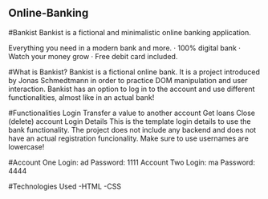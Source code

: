 ## Online-Banking



#Bankist
Bankist is a fictional and minimalistic online banking application.

Everything you need in a modern bank and more. · 100% digital bank · Watch your money grow · Free debit card included.

#What is Bankist?
Bankist is a fictional online bank. It is a project introduced by Jonas Schmedtmann in order to practice DOM manipulation and user interaction. Bankist has an option to log in to the account and use different functionalities, almost like in an actual bank!

#Functionalities
Login
Transfer a value to another account
Get loans
Close (delete) account
Login Details
This is the template login details to use the bank functionality. The project does not include any backend and does not have an actual registration funcionality. Make sure to use usernames are lowercase!

#Account One
Login: ad
Password: 1111
Account Two
Login: ma
Password: 4444

#Technologies Used
-HTML
-CSS




